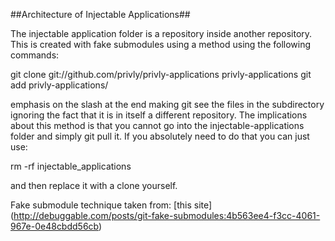 ##Architecture of Injectable Applications##

The injectable application folder is a repository inside another repository. 
This is created with fake submodules using a method using the following commands:

git clone git://github.com/privly/privly-applications privly-applications
git add privly-applications/

emphasis on the slash at the end making git see the files in the subdirectory
ignoring the fact that it is in itself a different repository.
The implications about this method is that you cannot go into the injectable-applications
folder and simply git pull it. If you absolutely need to do that you can just use:

rm -rf injectable_applications 

and then replace it with a clone yourself. 

Fake submodule technique taken from: [this site] (http://debuggable.com/posts/git-fake-submodules:4b563ee4-f3cc-4061-967e-0e48cbdd56cb)
